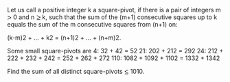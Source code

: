   <p>Let us call a positive integer k a square-pivot, if there is a pair of integers m <img src='images/symbol_gt.gif' width='10' height='10' alt='&gt;' border='0' style='vertical-align:middle;' /> 0 and n <img src='images/symbol_ge.gif' width='10' height='12' alt='&ge;' border='0' style='vertical-align:middle;' /> k, such that the sum of the (m+1) consecutive squares up to k equals the sum of the m consecutive squares from (n+1) on:</p>    (k-m)2 + ... + k2 = (n+1)2 + ... + (n+m)2.    <p>Some small square-pivots are  4: 32 + 42   = 52  21: 202 + 212 = 292  24: 212 + 222 + 232 + 242 = 252 + 262 + 272  110: 1082 + 1092 + 1102 = 1332 + 1342</p>    <p>Find the sum of all distinct square-pivots <img src='images/symbol_le.gif' width='10' height='12' alt='&le;' border='0' style='vertical-align:middle;' /> 1010.</p>  